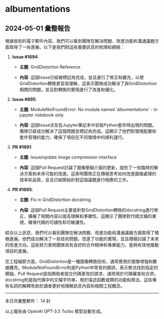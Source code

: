 # albumentations

## 2024-05-01 彙整報告

根據收到的電子郵件內容，我們可以看到團隊在解決問題、改進功能和溝通議題方面取得了一些進展。以下是我們對這些重要訊息的梳理和總結：



1. **Issue #1694**:

   - **主題**: GridDistortion Reference

   - **內容**: 這個Issue已經被標記為完成，並且進行了修正和擴充，以使GridDistortion轉換更容易理解。這表示團隊成功解決了與GridDistortion相關的問題，並且對轉換的實現進行了改進和優化。



2. **Issue #895**:

   - **主題**: ModuleNotFoundError: No module named 'albumentations' - in jupyter notebook only

   - **內容**: 這個Issue涉及在Jupyter筆記本中安裝Python套件時出現的問題。團隊已經成功解決了這個問題並標記為完成。這顯示了他們對環境配置和套件管理的能力，確保了項目在不同環境中的順利運行。



3. **PR #1691**:

   - **主題**: Issue/update image compression interface

   - **內容**: 這個Pull Request討論了圖像壓縮介面的更新，提到了一些臨時的解決方案和未來可能的改進。這表明團隊正在積極思考如何改進圖像處理的效率和品質，並且已經開始針對這個議題進行相應的工作。



4. **PR #1695**:

   - **主題**: Fix in GridDistortion docstring

   - **內容**: 這個Pull Request主要是針對GridDistortion轉換的docstring進行修正，擴展了相關內容以提高理解和準確性。這顯示了團隊對代碼文檔的重視，確保代碼的可讀性和可維護性。



綜合以上訊息，我們可以看到團隊在解決問題、改進功能和溝通議題方面取得了積極進展。他們成功解決了一些技術問題，改進了功能的實現，並且積極討論了未來的改進方向。這些努力表明團隊具有良好的合作精神和專業能力，能夠有效地推動項目的進展。



在工程細節方面，GridDistortion是一種圖像轉換技術，通常應用於圖像增強和數據擴充。ModuleNotFoundError則是Python中常見的錯誤，表示無法找到指定的模組。Pull Request是指開發者提交代碼更改的請求，通常用於代碼審查和合併。docstring則是指代碼中的文檔字符串，用於描述函數或類的功能和用法。這些專有名詞的解釋有助於讀者更好地理解訊息內容和相關工程概念。



---



本日共彙整郵件： 14 封



以上報告由 OpenAI GPT-3.5 Turbo 模型自動生成。